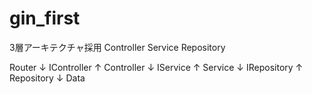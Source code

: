 # gin_first
3層アーキテクチャ採用
Controller
Service
Repository

Router
↓
IController
↑
Controller
↓
IService
↑
Service
↓
IRepository
↑
Repository
↓
Data